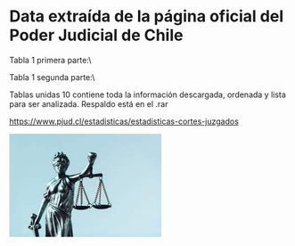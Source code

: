 # Data extraída de la página oficial del Poder Judicial de Chile

Tabla 1 primera parte:\


Tabla 1 segunda parte:\





Tablas unidas 10 contiene toda la información descargada, ordenada y lista para ser analizada.
Respaldo está en el .rar

https://www.pjud.cl/estadisticas/estadisticas-cortes-juzgados

![alt text](pj.jpg)


